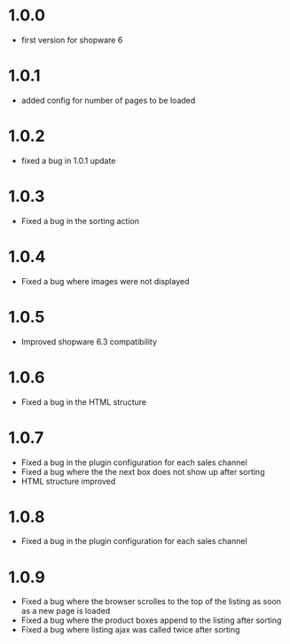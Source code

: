 # 1.0.0
- first version for shopware 6

# 1.0.1
- added config for number of pages to be loaded

# 1.0.2
- fixed a bug in 1.0.1 update

# 1.0.3
- Fixed a bug in the sorting action

# 1.0.4
- Fixed a bug where images were not displayed

# 1.0.5
- Improved shopware 6.3 compatibility

# 1.0.6
- Fixed a bug in the HTML structure

# 1.0.7
- Fixed a bug in the plugin configuration for each sales channel
- Fixed a bug where the the next box does not show up after sorting
- HTML structure improved

# 1.0.8
- Fixed a bug in the plugin configuration for each sales channel

# 1.0.9
- Fixed a bug where the browser scrolles to the top of the listing as soon as a new page is loaded
- Fixed a bug where the product boxes append to the listing after sorting
- Fixed a bug where listing ajax was called twice after sorting